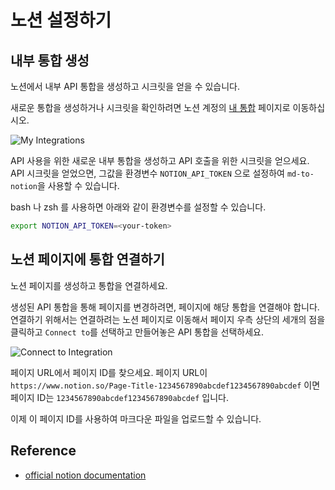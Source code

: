 # 노션 설정하기

## 내부 통합 생성

노션에서 내부 API 통합을 생성하고 시크릿을 얻을 수 있습니다.

새로운 통합을 생성하거나 시크릿을 확인하려면 노션 계정의 [내 통합](https://www.notion.so/my-integrations) 페이지로 이동하십시오.

![My Integrations](https://github.com/vrerv/md-to-notion/blob/main/docs/notion-my-integrations.png?raw=true)

API 사용을 위한 새로운 내부 통합을 생성하고 API 호출을 위한 시크릿을 얻으세요.
API 시크릿을 얻었으면, 그값을 환경변수 `NOTION_API_TOKEN` 으로 설정하여 `md-to-notion`을 사용할 수 있습니다.

bash 나 zsh 를 사용하면 아래와 같이 환경변수를 설정할 수 있습니다.

```bash
export NOTION_API_TOKEN=<your-token>
```

## 노션 페이지에 통합 연결하기

노션 페이지를 생성하고 통합을 연결하세요.

생성된 API 통합을 통해 페이지를 변경하려면, 페이지에 해당 통합을 연결해야 합니다.
연결하기 위해서는 연결하려는 노션 페이지로 이동해서 페이지 우측 상단의 세개의 점을 클릭하고 `Connect to`를 선택하고 만들어놓은 API 통합을 선택하세요.

![Connect to Integration](https://github.com/vrerv/md-to-notion/blob/main/docs/notion-page-connect-popup-menu.png?raw=true)

페이지 URL에서 페이지 ID를 찾으세요. 페이지 URL이 `https://www.notion.so/Page-Title-1234567890abcdef1234567890abcdef` 이면 페이지 ID는 `1234567890abcdef1234567890abcdef` 입니다.

이제 이 페이지 ID를 사용하여 마크다운 파일을 업로드할 수 있습니다.

## Reference

- [official notion documentation](https://developers.notion.com/docs/getting-started)
